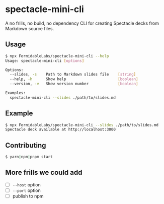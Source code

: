 spectacle-mini-cli
==================

A no frills, no build, no dependency CLI for creating Spectacle decks from Markdown source files.

## Usage

```sh
$ npx FormidableLabs/spectacle-mini-cli --help
Usage: spectacle-mini-cli [options]

Options:
  --slides, -s    Path to Markdown slides file    [string]
  --help, -h      Show help                       [boolean]
  --version, -v   Show version number             [boolean]

Examples:
  spectacle-mini-cli --slides ./path/to/slides.md
```

## Example

```sh
$ npx FormidableLabs/spectacle-mini-cli --slides ./path/to/slides.md
Spectacle deck available at http://localhost:3000
```

## Contributing

```sh
$ yarn|npm|pnpm start
```

## More frills we could add

- [ ] `--host` option
- [ ] `--port` option
- [ ] publish to npm
